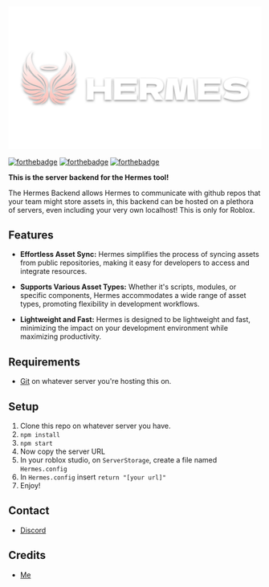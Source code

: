![](./assets/HermesBanner.png)

[![forthebadge](https://forthebadge.com/images/featured/featured-built-with-love.svg)](https://forthebadge.com)
[![forthebadge](https://forthebadge.com/images/badges/you-didnt-ask-for-this.svg)](https://forthebadge.com)
[![forthebadge](https://forthebadge.com/images/badges/it-works-why.svg)](https://forthebadge.com)

**This is the server backend for the Hermes tool!**

The Hermes Backend allows Hermes to communicate with github repos that your team might store assets in, this backend can be hosted on a plethora of servers, even including your very own localhost! This is only for Roblox.

## Features

- **Effortless Asset Sync:** Hermes simplifies the process of syncing assets from public repositories, making it easy for developers to access and integrate resources.

- **Supports Various Asset Types:** Whether it's scripts, modules, or specific components, Hermes accommodates a wide range of asset types, promoting flexibility in development workflows.

- **Lightweight and Fast:** Hermes is designed to be lightweight and fast, minimizing the impact on your development environment while maximizing productivity.

## Requirements

- [Git](https://git-scm.com/) on whatever server you're hosting this on.

## Setup

1. Clone this repo on whatever server you have.
2. ```npm install```
3. ```npm start```
4. Now copy the server URL
5. In your roblox studio, on ```ServerStorage```, create a file named ```Hermes.config```
6. In ```Hermes.config``` insert ```return "[your url]"```
7. Enjoy!

## Contact

- [Discord](https://discord.com/users/629745194920837120)

## Credits

- [Me](https://github.com/jun-ro)